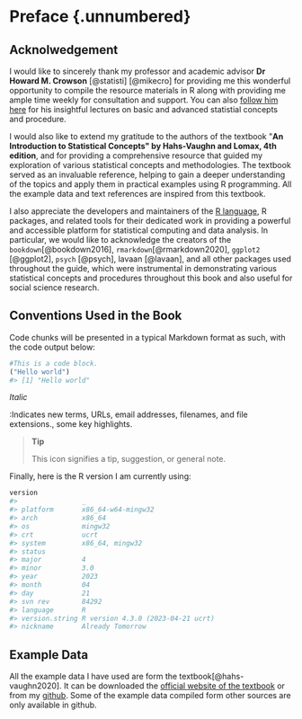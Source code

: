 # Preface {.unnumbered}

## Acknolwedgement

I would like to sincerely thank my professor and academic advisor **Dr Howard M. Crowson** [@statisti] [@mikecro] for providing me this wonderful opportunity to compile the resource materials in R along with providing me ample time weekly for consultation and support. You can also [follow him here](https://www.youtube.com/channel/UC8r94_jZaoXv9qsgFwAdPQQ) for his insightful lectures on basic and advanced statistial concepts and procedure.

I would also like to extend my gratitude to the authors of the textbook "**An Introduction to Statistical Concepts" by Hahs-Vaughn and Lomax, 4th edition**, and for providing a comprehensive resource that guided my exploration of various statistical concepts and methodologies. The textbook served as an invaluable reference, helping to gain a deeper understanding of the topics and apply them in practical examples using R programming. All the example data and text references are inspired from this textbook.

I also appreciate the developers and maintainers of the [R language](https://www.r-project.org/), R packages, and related tools for their dedicated work in providing a powerful and accessible platform for statistical computing and data analysis. In particular, we would like to acknowledge the creators of the `bookdown`[@bookdown2016], `rmarkdown`[@rmarkdown2020], `ggplot2` [@ggplot2], `psych` [@psych], lavaan [@lavaan], and all other packages used throughout the guide, which were instrumental in demonstrating various statistical concepts and procedures throughout this book and also useful for social science research.

## Conventions Used in the Book

Code chunks will be presented in a typical Markdown format as such, with the code output below:


```r
#This is a code block. 
("Hello world")
#> [1] "Hello world"
```

*Italic*

:Indicates new terms, URLs, email addresses, filenames, and file extensions., some key highlights.

> **Tip**
>
> This icon signifies a tip, suggestion, or general note.

Finally, here is the R version I am currently using:


```r
version
#>                _                                
#> platform       x86_64-w64-mingw32               
#> arch           x86_64                           
#> os             mingw32                          
#> crt            ucrt                             
#> system         x86_64, mingw32                  
#> status                                          
#> major          4                                
#> minor          3.0                              
#> year           2023                             
#> month          04                               
#> day            21                               
#> svn rev        84292                            
#> language       R                                
#> version.string R version 4.3.0 (2023-04-21 ucrt)
#> nickname       Already Tomorrow
```

## Example Data

All the example data I have used are form the textbook[@hahs-vaughn2020]. It can be downloaded the [official website of the textbook](https://routledgetextbooks.com/textbooks/9781138650558/stats4e.php) or from my [github](https://github.com/hukkum/quant-r/tree/dev/exampledata). Some of the example data compiled form other sources are only available in github.
